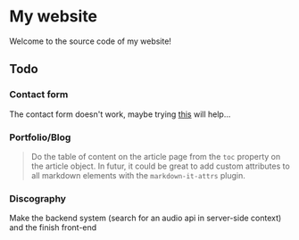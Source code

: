 # My website

Welcome to the source code of my website!

## Todo

### Contact form

The contact form doesn't work, maybe trying [this](https://github.com/sveltejs/kit/issues/942) will help...

### Portfolio/Blog

> Do the table of content on the article page from the `toc` property on the article object.
In futur, it could be great to add custom attributes to all markdown elements with the `markdown-it-attrs` plugin.

### Discography

Make the backend system (search for an audio api in server-side context) and the finish front-end
